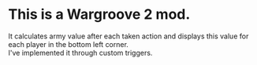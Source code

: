 # This is a Wargroove 2 mod. 
It calculates army value after each taken action and displays this value for each player in the bottom left corner.  
I've implemented it through custom triggers.
